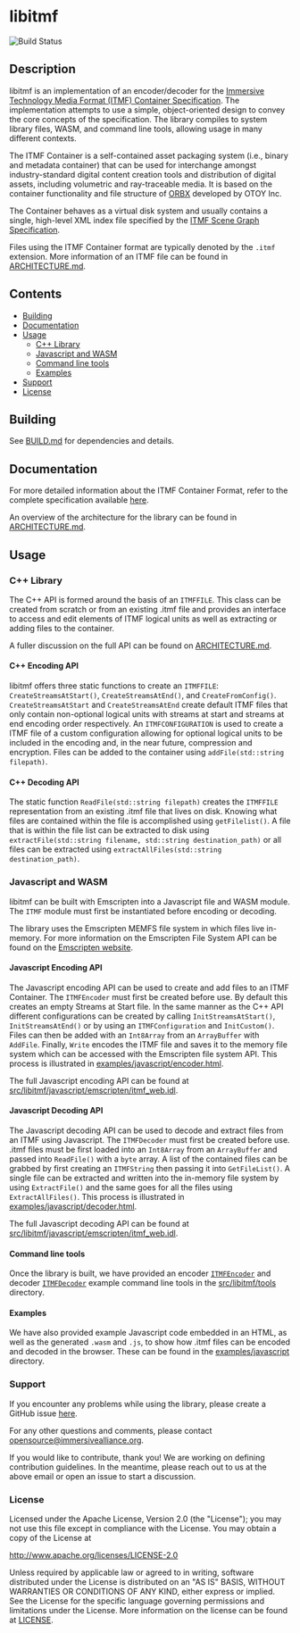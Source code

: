 # libitmf

![Build Status](https://github.com/ImmersiveAlliance/libitmf/tree/main/.github/workflows/ci.yml/badge.svg)

## Description

libitmf is an implementation of an encoder/decoder for the [Immersive Technology Media Format (ITMF) Container Specification](https://www.immersivealliance.org/download/download-itmf/). The implementation attempts to use a simple, object-oriented design to convey the core concepts of the specification. The library compiles to system library files, WASM, and command line tools, allowing usage in many different contexts.

The ITMF Container is a self-contained asset packaging system (i.e., binary and metadata container) that can be used for interchange amongst industry-standard digital content creation tools and distribution of digital assets, including volumetric and ray-traceable media. It is based on the container functionality and file structure of [ORBX](https://docs.otoy.com/StandaloneH_STA/StandaloneManual.htm#StandaloneSTA/TheORBXFileFormat.htm) developed by OTOY Inc.

The Container behaves as a virtual disk system and usually contains a single, high-level XML index file specified by the [ITMF Scene Graph Specification](https://www.immersivealliance.org/download/download-itmf/).

Files using the ITMF Container format are typically denoted by the `.itmf` extension. More information of an ITMF file can be found in [ARCHITECTURE.md](docs/ARCHITECTURE.md).

## Contents
  * [Building](#Building)
  * [Documentation](#Documentation)
  * [Usage](#Usage)
    * [C++ Library](#C-Library)
    * [Javascript and WASM](#Javascript-and-WASM)
    * [Command line tools](#Command-line-tools)
    * [Examples](#Examples)
  * [Support](#Support)
  * [License](#License)

## Building

See [BUILD.md](docs/BUILD.md) for dependencies and details.

## Documentation

For more detailed information about the ITMF Container Format, refer to the complete specification available [here](https://www.immersivealliance.org/download/download-itmf/).

An overview of the architecture for the library can be found in [ARCHITECTURE.md](docs/ARCHITECTURE.md).

## Usage

### C++ Library

The C++ API is formed around the basis of an `ITMFFILE`. This class can be created from scratch or from an existing .itmf file and provides an interface to access and edit elements of ITMF logical units as well as extracting or adding files to the container.

A fuller discussion on the full API can be found on [ARCHITECTURE.md](docs/ARCHITECTURE.md).

#### C++ Encoding API

libitmf offers three static functions to create an `ITMFFILE`: `CreateStreamsAtStart()`, `CreateStreamsAtEnd()`, and `CreateFromConfig()`. `CreateStreamsAtStart` and `CreateStreamsAtEnd` create default ITMF files that only contain non-optional logical units with streams at start and streams at end encoding order respectively. An `ITMFCONFIGURATION` is used to create a ITMF file of a custom configuration allowing for optional logical units to be included in the encoding and, in the near future, compression and encryption. Files can be added to the container using `addFile(std::string filepath)`. 

#### C++ Decoding API

The static function `ReadFile(std::string filepath)` creates the `ITMFFILE` representation from an existing .itmf file that lives on disk. Knowing what files are contained within the file is accomplished using `getFilelist()`. A file that is within the file list can be extracted to disk using `extractFile(std::string filename, std::string destination_path)` or all files can be extracted using `extractAllFiles(std::string destination_path)`.

### Javascript and WASM

libitmf can be built with Emscripten into a Javascript file and WASM module. The `ITMF` module must first be instantiated before encoding or decoding.

The library uses the Emscripten MEMFS file system in which files live in-memory. For more information on the Emscripten File System API can be found on the [Emscripten website](https://emscripten.org/docs/api_reference/Filesystem-API.html).

#### Javascript Encoding API

The Javascript encoding API can be used to create and add files to an ITMF Container. 
The `ITMFEncoder` must first be created before use. By default this creates an empty Streams at Start file. 
In the same manner as the C++ API different configurations can be created by calling `InitStreamsAtStart()`, `InitStreamsAtEnd()` or by using an `ITMFConfiguration` and `InitCustom()`. 
Files can then be added with an `Int8Array` from an `ArrayBuffer` with `AddFile`. Finally, `Write` encodes the ITMF file and saves it to the memory file system which can be accessed with the Emscripten file system API. This process is illustrated in [examples/javascript/encoder.html](examples/javascript/encoder.html).

The full Javascript encoding API can be found at [src/libitmf/javascript/emscripten/itmf_web.idl](src/libitmf/javascript/emscripten/itmf_web.idl).

#### Javascript Decoding API

The Javascript decoding API can be used to decode and extract files from an ITMF using Javascript. The `ITMFDecoder` must first be created before use. .itmf files must be first loaded into an `Int8Array` from an `ArrayBuffer` and passed into `ReadFile()` with a `byte` array. A list of the contained files can be grabbed by first creating an `ITMFString` then passing it into `GetFileList()`. A single file can be extracted and written into the in-memory file system by using `ExtractFile()` and the same goes for all the files using `ExtractAllFiles()`. This process is illustrated in [examples/javascript/decoder.html](examples/javascript/decoder.html).

The full Javascript decoding API can be found at [src/libitmf/javascript/emscripten/itmf_web.idl](src/libitmf/javascript/emscripten/itmf_web.idl).

#### Command line tools

Once the library is built, we have provided an encoder [`ITMFEncoder`](src/libitmf/tools/itmfencoder.cxx) and decoder [`ITMFDecoder`](src/libitmf/tools/itmfdecoder.cxx) example command line tools in the [src/libitmf/tools](src/libitmf/tools) directory.

#### Examples

We have also provided example Javascript code embedded in an HTML, as well as the generated `.wasm` and `.js`, to show how .itmf files can be encoded and decoded in the browser. These can be found in the [examples/javascript](examples/javascript) directory.

### Support

If you encounter any problems while using the library, please create a GitHub issue [here](https://github.com/ImmersiveAlliance/libitmf/issues).

For any other questions and comments, please contact [opensource@immersivealliance.org](mailto:opensource@immersivealliance.org). 

If you would like to contribute, thank you! We are working on defining contribution guidelines. In the meantime, please reach out to us at the above email or open an issue to start a discussion.

### License

Licensed under the Apache License, Version 2.0 (the "License"); you may not use this file except in compliance with the License. You may obtain a copy of the License at

http://www.apache.org/licenses/LICENSE-2.0

Unless required by applicable law or agreed to in writing, software distributed under the License is distributed on an "AS IS" BASIS, WITHOUT WARRANTIES OR CONDITIONS OF ANY KIND, either express or implied. See the License for the specific language governing permissions and limitations under the License.
More information on the license can be found at [LICENSE](LICENSE).